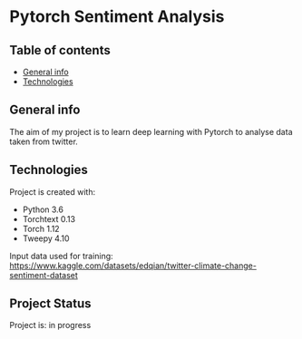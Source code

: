 # Pytorch Sentiment Analysis 

## Table of contents
* [General info](#general-info)
* [Technologies](#technologies)

## General info
The aim of my project is to learn deep learning with Pytorch to analyse data taken from twitter.
	
## Technologies
Project is created with:

* Python 3.6 
* Torchtext 0.13
* Torch 1.12
* Tweepy 4.10

Input data used for training:
https://www.kaggle.com/datasets/edqian/twitter-climate-change-sentiment-dataset

## Project Status
Project is: in progress
